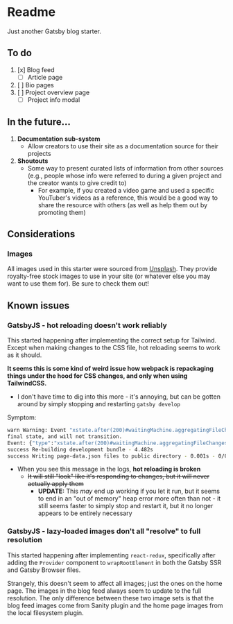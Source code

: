 # Readme

Just another Gatsby blog starter.

## To do
1. [x] Blog feed
   * [ ] Article page
2. [ ] Bio pages
3. [ ] Project overview page
    * [ ] Project info modal

## In the future...
1. **Documentation sub-system**
    * Allow creators to use their site as a documentation source for their projects
2. **Shoutouts**
    * Some way to present curated lists of information from other sources (e.g., people whose info were referred to during a given project and the creator wants to give credit to)
      * For example, if you created a video game and used a specific YouTuber's videos as a reference, this would be a good way to share the resource with others (as well as help them out by promoting them)

## Considerations

### Images
All images used in this starter were sourced from [Unsplash](https://unsplash.com/). They provide royalty-free stock images to use in your site (or whatever else you may want to use them for). Be sure to check them out!

## Known issues

### GatsbyJS - hot reloading doesn't work reliably
This started happening after implementing the correct setup for Tailwind. Except when making changes to the CSS file, hot reloading seems to work as it should.

**It seems this is some kind of weird issue how webpack is repackaging things under the hood for CSS changes, and only when using TailwindCSS.**
* I don't have time to dig into this more - it's annoying, but can be gotten around by simply stopping and restarting `gatsby develop`

Symptom:
```bash
warn Warning: Event "xstate.after(200)#waitingMachine.aggregatingFileChanges" was sent to stopped service "waitingMachine". This service has already reached its
final state, and will not transition.
Event: {"type":"xstate.after(200)#waitingMachine.aggregatingFileChanges"}
success Re-building development bundle - 4.482s
success Writing page-data.json files to public directory - 0.001s - 0/0 0.00/s
```
* When you see this message in the logs, **hot reloading is broken**
    * ~~It will still "look" like it's responding to changes, but it will never actually apply them~~
        * **UPDATE:** This _may_ end up working if you let it run, but it seems to end in an "out of memory" heap error more often than not - it still seems faster to simply stop and restart it, but it no longer appears to be entirely necessary

### GatsbyJS - lazy-loaded images don't all "resolve" to full resolution
This started happening after implementing `react-redux`, specifically after adding the `Provider` component to `wrapRootElement` in both the Gatsby SSR and Gatsby Browser files.

Strangely, this doesn't seem to affect all images; just the ones on the home page. The images in the blog feed always seem to update to the full resolution. The only difference between these two image sets is that the blog feed images come from Sanity plugin and the home page images from the local filesystem plugin.
